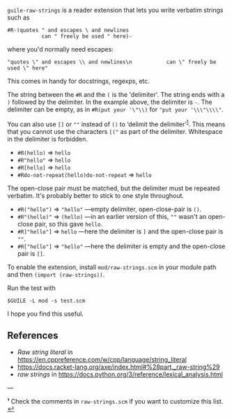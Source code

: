 `guile-raw-strings` is a reader extension that lets you write verbatim strings such as

    #R-(quotes " and escapes \ and newlines
               can " freely be used " here)-

where you'd normally need escapes:

    "quotes \" and escapes \\ and newlines\n           can \" freely be used \" here"

This comes in handy for docstrings, regexps, etc.

The string between the `#R` and the `(` is the 'delimiter'. The string ends with a `)` followed by the delimiter. In the example above, the delimiter is `-`. The delimiter can be empty, as in `#R(put your '\"\\)` for `"put your '\\\"\\\\"`.

You can also use `[]` or `""` instead of `()` to ‘delimit the delimiter’<sup id="a1">[1](#f1)</sup>. This means that you cannot use the characters `[("` as part of the delimiter. Whitespace in the delimiter is forbidden.

* `#R(hello)`  ⇒ `hello`
* `#R"hello"`  ⇒ `hello`
* `#R[hello]`  ⇒ `hello`
* `#Rdo-not-repeat(hello)do-not-repeat`  ⇒ `hello`

The open-close pair must be matched, but the delimiter must be repeated verbatim. It's probably better to stick to one style throughout.

* `#R("hello")`  ⇒ `"hello"` —empty delimiter, open-close-pair is `()`.
* `#R"(hello)"`  ⇒ `(hello)` —in an earlier version of this, `""` wasn't an open-close pair, so this gave `hello`.
* `#R]"hello"]` ⇒ `hello` —here the delimiter is `]` and the open-close pair is `""`.
* `#R["hello"]` ⇒ `"hello"` —here the delimiter is empty and the open-close pair is `[]`.

To enable the extension, install `mod/raw-strings.scm` in your module path and then ``(import (raw-strings))``.

Run the test with

    $GUILE -L mod -s test.scm

I hope you find this useful.

## References

* *Raw string literal* in <https://en.cppreference.com/w/cpp/language/string_literal>
* <https://docs.racket-lang.org/axe/index.html#%28part._raw-string%29>
* *raw strings* in <https://docs.python.org/3/reference/lexical_analysis.html>

—

<b id="f1">¹</b> Check the comments in `raw-strings.scm` if you want to customize this list. [↩](#a1)
